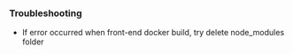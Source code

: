 ### Troubleshooting

- If error occurred when front-end docker build, try delete node_modules folder
